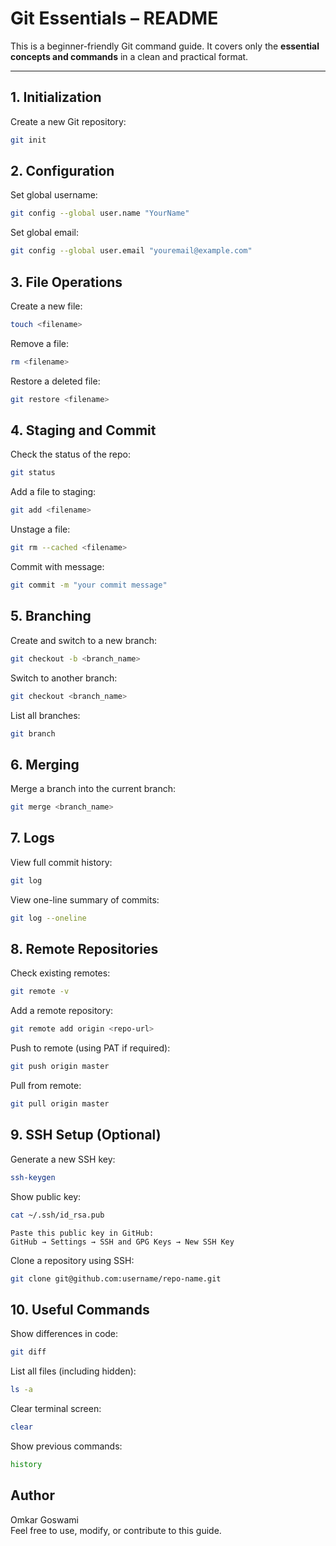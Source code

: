 #  Git Essentials – README

This is a beginner-friendly Git command guide. It covers only the **essential concepts and commands** in a clean and practical format.

---

##  1. Initialization

Create a new Git repository:

```bash
git init

```
## 2. Configuration

Set global username:

```bash
git config --global user.name "YourName"
```

Set global email:
```bash
git config --global user.email "youremail@example.com"
```

## 3. File Operations

Create a new file:

```bash
touch <filename>
```
Remove a file:

```bash
rm <filename>
```

Restore a deleted file:
```bash
git restore <filename>
```

## 4. Staging and Commit

Check the status of the repo:

```bash
git status
```

Add a file to staging:
```bash
git add <filename>

```

Unstage a file:
```bash
git rm --cached <filename>
```
Commit with message:

```bash
git commit -m "your commit message"
```

## 5. Branching

Create and switch to a new branch:

```bash
git checkout -b <branch_name>
```
Switch to another branch:
```bash
git checkout <branch_name>

```

List all branches:
```bash
git branch

```

## 6. Merging

Merge a branch into the current branch:
```bash
git merge <branch_name>

```

## 7. Logs

View full commit history:
```bash
git log

```
View one-line summary of commits:
```bash
git log --oneline
```

##  8. Remote Repositories
Check existing remotes:
```bash
git remote -v
```

Add a remote repository:
```bash
git remote add origin <repo-url>
```

Push to remote (using PAT if required):
```bash
git push origin master
```

Pull from remote:
```bash
git pull origin master
```

## 9. SSH Setup (Optional)

Generate a new SSH key:
```bash
ssh-keygen
```
Show public key:
```bash
cat ~/.ssh/id_rsa.pub
```
    Paste this public key in GitHub:
    GitHub → Settings → SSH and GPG Keys → New SSH Key

Clone a repository using SSH:
```bash
git clone git@github.com:username/repo-name.git
```

## 10. Useful Commands

Show differences in code:
```bash
git diff
```

List all files (including hidden):
```bash
ls -a
```

Clear terminal screen:
```bash
clear
```
Show previous commands:

```bash
history
```

## Author

Omkar Goswami          
Feel free to use, modify, or contribute to this guide.
